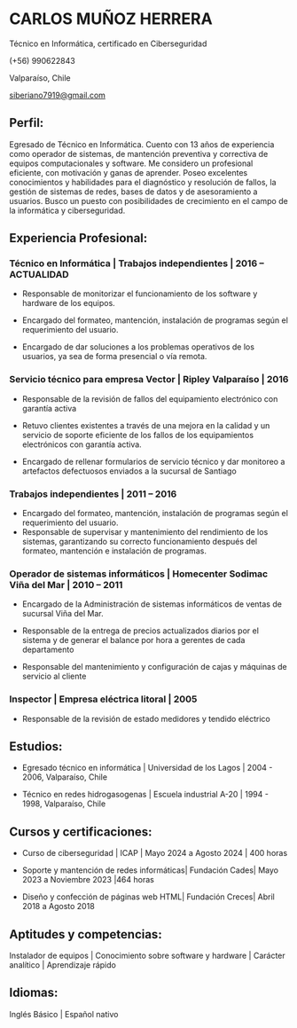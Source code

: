# CARLOS MUÑOZ HERRERA

Técnico en Informática, certificado en Ciberseguridad

(+56) 990622843

Valparaíso, Chile

siberiano7919@gmail.com

## Perfil:
Egresado de Técnico en Informática. Cuento con 13 años de experiencia como operador de sistemas,
de mantención preventiva y correctiva de equipos computacionales y software. Me considero un
profesional eficiente, con motivación y ganas de aprender. Poseo excelentes conocimientos y
habilidades para el diagnóstico y resolución de fallos, la gestión de sistemas de redes, bases de datos
y de asesoramiento a usuarios. Busco un puesto con posibilidades de crecimiento en el campo de la
informática y ciberseguridad.

## Experiencia Profesional:
### Técnico en Informática | Trabajos independientes | 2016 – ACTUALIDAD

- Responsable de monitorizar el funcionamiento de los software y hardware de los equipos.

- Encargado del formateo, mantención, instalación de programas según el requerimiento del usuario.

- Encargado de dar soluciones a los problemas operativos de los usuarios, ya sea de forma presencial
o vía remota.

### Servicio técnico para empresa Vector | Ripley Valparaíso | 2016
- Responsable de la revisión de fallos del equipamiento electrónico con garantía activa

- Retuvo clientes existentes a través de una mejora en la calidad y un servicio de soporte eficiente de
los fallos de los equipamientos electrónicos con garantía activa.

- Encargado de rellenar formularios de servicio técnico y dar monitoreo a artefactos defectuosos enviados a la sucursal de Santiago

### Trabajos independientes | 2011 – 2016
- Encargado del formateo, mantención, instalación de programas según el requerimiento del usuario.
- Responsable de supervisar y mantenimiento del rendimiento de los sistemas, garantizando su
correcto funcionamiento después del formateo, mantención e instalación de programas.

### Operador de sistemas informáticos | Homecenter Sodimac Viña del Mar | 2010 – 2011
- Encargado de la Administración de sistemas informáticos de ventas de sucursal Viña del Mar.

- Responsable de la entrega de precios actualizados diarios por el sistema y de generar el balance por
hora a gerentes de cada departamento

- Responsable del mantenimiento y configuración de cajas y máquinas de servicio al cliente

### Inspector | Empresa eléctrica litoral | 2005 
- Responsable de la revisión de estado medidores y tendido eléctrico

## Estudios: 
- Egresado técnico en informática | Universidad de los Lagos | 2004 - 2006, Valparaíso, Chile

- Técnico en redes hidrogasogenas | Escuela industrial A-20 | 1994 - 1998, Valparaíso, Chile
  
 ## Cursos y certificaciones: 
- Curso de ciberseguridad | ICAP | Mayo 2024 a Agosto 2024 | 400 horas

- Soporte y mantención de redes informáticas| Fundación Cades| Mayo 2023 a Noviembre 2023 |464 horas

- Diseño y confección de páginas web HTML| Fundación Creces| Abril 2018 a Agosto 2018 

## Aptitudes y competencias: 
Instalador de equipos | Conocimiento sobre software y hardware | Carácter analítico | Aprendizaje rápido

## Idiomas: 
Inglés Básico | Español nativo


